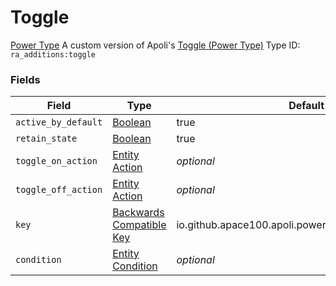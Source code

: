 # Toggle
[Power Type](../power_types.md)
A custom version of Apoli's [Toggle (Power Type)](https://origins.readthedocs.io/en/latest/types/power_types/toggle/)
Type ID: `ra_additions:toggle`
### Fields
Field | Type | Default | Description
------|------|---------|-------------
`active_by_default` | [Boolean](../data_types/boolean.md) | true | null
`retain_state` | [Boolean](../data_types/boolean.md) | true | null
`toggle_on_action` | [Entity Action](../data_types/entity_action.md) | _optional_ | null
`toggle_off_action` | [Entity Action](../data_types/entity_action.md) | _optional_ | null
`key` | [Backwards Compatible Key](../data_types/backwards_compatible_key.md) | io.github.apace100.apoli.power.Active$Key@642405e | null
`condition` | [Entity Condition](../data_types/entity_condition.md) | _optional_ | null

